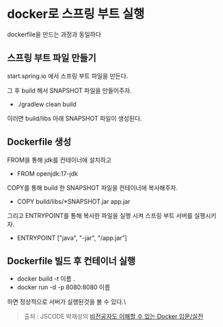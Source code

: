 docker로 스프링 부트 실행
==

dockerfile을 만드는 과정과 동일하다

스프링 부트 파일 만들기
--
start.spring.io 에서 스프링 부트 파일을 만든다.

그 후 build 해서 SNAPSHOT 파일을 만들어주자.

- ./gradlew clean build

이러면 build/libs 아래 SNAPSHOT 파일이 생성된다. 

Dockerfile 생성
--
FROM을 통해 jdk를 컨테이너에 설치하고
- FROM openjdk:17-jdk

COPY를 통해 build 한 SNAPSHOT 파일을 컨테이너에 복사해주자.
- COPY build/libs/*SNAPSHOT.jar app.jar

그리고 ENTRYPOINT를 통해 복사한 파일을 실행 시켜 스프링 부트 서버를 실행시키자.
- ENTRYPOINT ["java", "-jar", "/app.jar"]

Dockerfile 빌드 후 컨테이너 실행
--
- docker build -t 이름 .
- docker run -d -p 8080:8080 이름

하면 정상적으로 서버가 실행된것을 볼 수 있다.\

> 출처 : JSCODE 박재성의 [비전공자도 이해할 수 있는 Docker 입문/실전](https://www.inflearn.com/course/비전공자-docker-입문-실전/dashboard)

